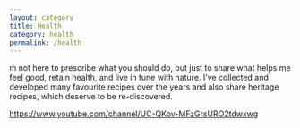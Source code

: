 ```yaml
---
layout: category
title: Health
category: health
permalink: /health
---
```

m not here to prescribe what you should do, but just to share what
helps me feel good, retain health, and live in tune with nature. I’ve
collected and developed many favourite recipes over the years and
also share heritage recipes, which deserve to be re-discovered.

https://www.youtube.com/channel/UC-QKov-MFzGrsURO2tdwxwg